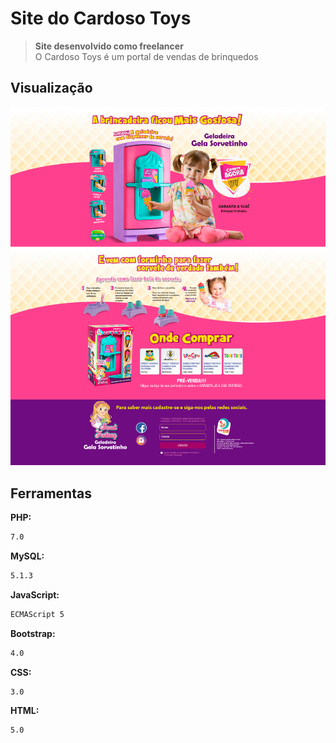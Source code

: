 # Site do Cardoso Toys
> **Site desenvolvido como freelancer** <br>
O Cardoso Toys é um portal de vendas de brinquedos

## Visualização

![](previews.png)

## Ferramentas

**PHP:**

```sh
7.0
```

**MySQL:**

```sh
5.1.3
```

**JavaScript:**

```sh
ECMAScript 5
```

**Bootstrap:**

```sh
4.0
```

**CSS:**

```sh
3.0
```

**HTML:**

```sh
5.0
```
